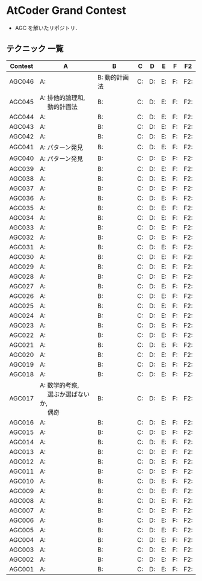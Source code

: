 # AtCoder Grand Contest
- AGC を解いたリポジトリ．

## テクニック 一覧

| Contest | A                                                 | B             | C  | D  | E  | F  | F2  |
|---------|---------------------------------------------------|---------------|----|----|----|----|-----|
| AGC046  | A:                                                | B: 動的計画法 | C: | D: | E: | F: | F2: |
| AGC045  | A: 排他的論理和,<br>　 動的計画法                 | B:            | C: | D: | E: | F: | F2: |
| AGC044  | A:                                                | B:            | C: | D: | E: | F: | F2: |
| AGC043  | A:                                                | B:            | C: | D: | E: | F: | F2: |
| AGC042  | A:                                                | B:            | C: | D: | E: | F: | F2: |
| AGC041  | A: パターン発見                                   | B:            | C: | D: | E: | F: | F2: |
| AGC040  | A: パターン発見                                   | B:            | C: | D: | E: | F: | F2: |
| AGC039  | A:                                                | B:            | C: | D: | E: | F: | F2: |
| AGC038  | A:                                                | B:            | C: | D: | E: | F: | F2: |
| AGC037  | A:                                                | B:            | C: | D: | E: | F: | F2: |
| AGC036  | A:                                                | B:            | C: | D: | E: | F: | F2: |
| AGC035  | A:                                                | B:            | C: | D: | E: | F: | F2: |
| AGC034  | A:                                                | B:            | C: | D: | E: | F: | F2: |
| AGC033  | A:                                                | B:            | C: | D: | E: | F: | F2: |
| AGC032  | A:                                                | B:            | C: | D: | E: | F: | F2: |
| AGC031  | A:                                                | B:            | C: | D: | E: | F: | F2: |
| AGC030  | A:                                                | B:            | C: | D: | E: | F: | F2: |
| AGC029  | A:                                                | B:            | C: | D: | E: | F: | F2: |
| AGC028  | A:                                                | B:            | C: | D: | E: | F: | F2: |
| AGC027  | A:                                                | B:            | C: | D: | E: | F: | F2: |
| AGC026  | A:                                                | B:            | C: | D: | E: | F: | F2: |
| AGC025  | A:                                                | B:            | C: | D: | E: | F: | F2: |
| AGC024  | A:                                                | B:            | C: | D: | E: | F: | F2: |
| AGC023  | A:                                                | B:            | C: | D: | E: | F: | F2: |
| AGC022  | A:                                                | B:            | C: | D: | E: | F: | F2: |
| AGC021  | A:                                                | B:            | C: | D: | E: | F: | F2: |
| AGC020  | A:                                                | B:            | C: | D: | E: | F: | F2: |
| AGC019  | A:                                                | B:            | C: | D: | E: | F: | F2: |
| AGC018  | A:                                                | B:            | C: | D: | E: | F: | F2: |
| AGC017  | A: 数学的考察,<br>　 選ぶか選ばないか,<br>　 偶奇 | B:            | C: | D: | E: | F: | F2: |
| AGC016  | A:                                                | B:            | C: | D: | E: | F: | F2: |
| AGC015  | A:                                                | B:            | C: | D: | E: | F: | F2: |
| AGC014  | A:                                                | B:            | C: | D: | E: | F: | F2: |
| AGC013  | A:                                                | B:            | C: | D: | E: | F: | F2: |
| AGC012  | A:                                                | B:            | C: | D: | E: | F: | F2: |
| AGC011  | A:                                                | B:            | C: | D: | E: | F: | F2: |
| AGC010  | A:                                                | B:            | C: | D: | E: | F: | F2: |
| AGC009  | A:                                                | B:            | C: | D: | E: | F: | F2: |
| AGC008  | A:                                                | B:            | C: | D: | E: | F: | F2: |
| AGC007  | A:                                                | B:            | C: | D: | E: | F: | F2: |
| AGC006  | A:                                                | B:            | C: | D: | E: | F: | F2: |
| AGC005  | A:                                                | B:            | C: | D: | E: | F: | F2: |
| AGC004  | A:                                                | B:            | C: | D: | E: | F: | F2: |
| AGC003  | A:                                                | B:            | C: | D: | E: | F: | F2: |
| AGC002  | A:                                                | B:            | C: | D: | E: | F: | F2: |
| AGC001  | A:                                                | B:            | C: | D: | E: | F: | F2: |
